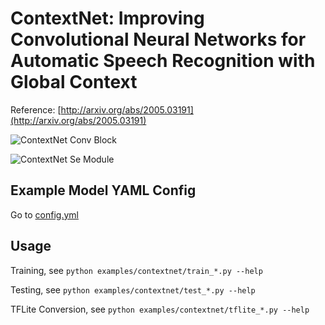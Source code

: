 # ContextNet: Improving Convolutional Neural Networks for Automatic Speech Recognition with Global Context

Reference: [http://arxiv.org/abs/2005.03191](http://arxiv.org/abs/2005.03191)

![ContextNet Conv Block](./figs/conv_block.png)

![ContextNet Se Module](./figs/se_module.png)

## Example Model YAML Config

Go to [config.yml](./config.yml)

## Usage

Training, see `python examples/contextnet/train_*.py --help`

Testing, see `python examples/contextnet/test_*.py --help`

TFLite Conversion, see `python examples/contextnet/tflite_*.py --help`
